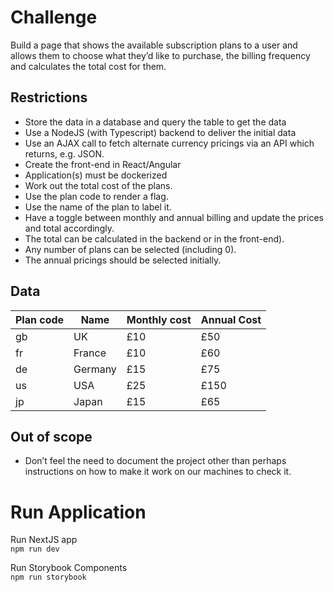 # Challenge

Build a page that shows the available subscription plans to a user and allows them to choose what they’d like to purchase, the billing frequency and calculates the total cost for them.

## Restrictions

- Store the data in a database and query the table to get the data
- Use a NodeJS (with Typescript) backend to deliver the initial data
- Use an AJAX call to fetch alternate currency pricings via an API which returns, e.g.
JSON.
- Create the front-end in React/Angular
- Application(s) must be dockerized
- Work out the total cost of the plans.
- Use the plan code to render a flag.
- Use the name of the plan to label it.
- Have a toggle between monthly and annual billing and update the prices and total
accordingly.
- The total can be calculated in the backend or in the front-end).
- Any number of plans can be selected (including 0).
- The annual pricings should be selected initially.

## Data

|Plan code | Name   | Monthly cost | Annual Cost |
|----------|--------|--------------|-------------|
| gb       | UK     | £10          | £50         |
| fr       | France | £10          | £60         |
| de       | Germany| £15          | £75         |
| us       | USA    | £25          | £150        |
| jp       | Japan  | £15          | £65         |

## Out of scope

- Don’t feel the need to document the project other than perhaps instructions on how to
make it work on our machines to check it.  

# Run Application

Run NextJS app  
`npm run dev`  
  
Run Storybook Components  
`npm run storybook`  




